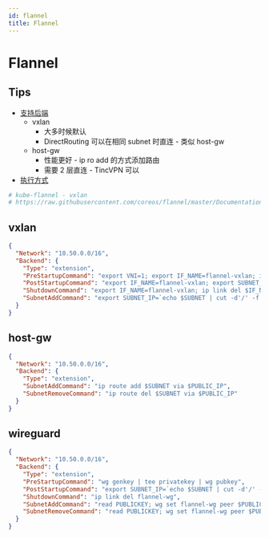 ```yaml
---
id: flannel
title: Flannel
---
```


# Flannel

## Tips
* [支持后端](https://github.com/coreos/flannel/blob/master/Documentation/backends.md)
  * vxlan
    * 大多时候默认
    * DirectRouting 可以在相同 subnet 时直连 - 类似 host-gw
  * host-gw
    * 性能更好 - ip ro add 的方式添加路由
    * 需要 2 层直连 - TincVPN 可以
* [执行方式](https://github.com/coreos/flannel/tree/master/dist)

```bash
# kube-flannel - vxlan
# https://raw.githubusercontent.com/coreos/flannel/master/Documentation/kube-flannel.yml
```

<!--
The flannel host-gw option was the first solution I evaluated. This backend takes the PodCIDR addresses assigned to all of the nodes and creates routing table entries so the workers can reach each other through the cluster IP range. In addition, flanneld will NAT the cluster IPs to the host IP if a pod needs to contact a host outside of the local broadcast domain. The flannel daemon (flanneld) runs as a DaemonSet so one pod (and one flanneld daemon) will be created on each worker. Setting up the flannel host-gw is ridiculously easy. To begin, you will need to download the deployment
-->

## vxlan

```json
{
  "Network": "10.50.0.0/16",
  "Backend": {
    "Type": "extension",
    "PreStartupCommand": "export VNI=1; export IF_NAME=flannel-vxlan; ip link del $IF_NAME 2>/dev/null; ip link add $IF_NAME type vxlan id $VNI dstport 8472 nolearning && ip link set mtu 1450 dev $IF_NAME && cat /sys/class/net/$IF_NAME/address",
    "PostStartupCommand": "export IF_NAME=flannel-vxlan; export SUBNET_IP=`echo $SUBNET | cut -d'/' -f 1`; ip addr add $SUBNET_IP/32 dev $IF_NAME && ip link set $IF_NAME up",
    "ShutdownCommand": "export IF_NAME=flannel-vxlan; ip link del $IF_NAME",
    "SubnetAddCommand": "export SUBNET_IP=`echo $SUBNET | cut -d'/' -f 1`; export IF_NAME=flannel-vxlan; read VTEP; ip route add $SUBNET nexthop via $SUBNET_IP dev $IF_NAME onlink && arp -s $SUBNET_IP $VTEP dev $IF_NAME && bridge fdb add $VTEP dev $IF_NAME self dst $PUBLIC_IP"
  }
}
```

## host-gw

```json
{
  "Network": "10.50.0.0/16",
  "Backend": {
    "Type": "extension",
    "SubnetAddCommand": "ip route add $SUBNET via $PUBLIC_IP",
    "SubnetRemoveCommand": "ip route del $SUBNET via $PUBLIC_IP"
  }
}
```

## wireguard

```json
{
  "Network": "10.50.0.0/16",
  "Backend": {
    "Type": "extension",
    "PreStartupCommand": "wg genkey | tee privatekey | wg pubkey",
    "PostStartupCommand": "export SUBNET_IP=`echo $SUBNET | cut -d'/' -f 1`; ip link del flannel-wg 2>/dev/null; ip link add flannel-wg type wireguard && wg set flannel-wg listen-port 51820 private-key privatekey && ip addr add $SUBNET_IP/32 dev flannel-wg && ip link set flannel-wg up && ip route add $NETWORK dev flannel-wg",
    "ShutdownCommand": "ip link del flannel-wg",
    "SubnetAddCommand": "read PUBLICKEY; wg set flannel-wg peer $PUBLICKEY endpoint $PUBLIC_IP:51820 allowed-ips $SUBNET",
    "SubnetRemoveCommand": "read PUBLICKEY; wg set flannel-wg peer $PUBLICKEY remove"
  }
}
```
